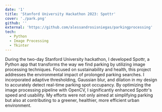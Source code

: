 ```yaml
---
date: '1'
title: 'Stanford University Hackathon 2023: Spottr'
cover: './park.png'
github: ''
external: 'https://github.com/alessandrosisniegas/parkingprocessing'
tech:
  - Python
  - Image Processing
  - Tkinter
---
```



During the two-day Stanford University hackathon, I developed Spottr, a Python app that transforms the way we find parking by utilizing image processing techniques. Focused on sustainability and health, this project addresses the environmental impact of prolonged parking searches. I incorporated adaptive thresholding, Gaussian blur, and dilation in my design to accurately detect real-time parking spot occupancy. By optimizing the image processing pipeline with OpenCV, I significantly enhanced Spottr's speed and usability. My efforts were not only aimed at simplifying parking but also at contributing to a greener, healthier, more efficient urban environment.